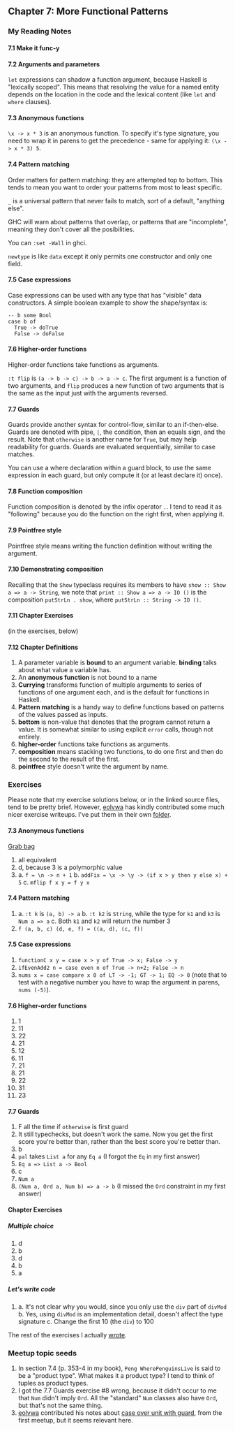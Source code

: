 ## Chapter 7: More Functional Patterns

### My Reading Notes

#### 7.1 Make it func-y

#### 7.2 Arguments and parameters

`let` expressions can shadow a function argument, because Haskell is "lexically scoped".
This means that resolving the value for a named entity depends on the location in the code
and the lexical content (like `let` and `where` clauses).

#### 7.3 Anonymous functions

`\x -> x * 3` is an anonymous function. To specify it's type signature, you need to wrap
it in parens to get the precedence - same for applying it: `(\x -> x * 3) 5`.

#### 7.4 Pattern matching

Order matters for pattern matching: they are attempted top to bottom. This tends to mean
you want to order your patterns from most to least specific.

`_` is a universal pattern that never fails to match, sort of a default, "anything else".

GHC will warn about patterns that overlap, or patterns that are "incomplete", meaning
they don't cover all the posibilities.

You can `:set -Wall` in ghci.

`newtype` is like `data` except it only permits one constructor and only one field.

#### 7.5 Case expressions

Case expressions can be used with any type that has "visible" data constructors.
A simple boolean example to show the shape/syntax is:

```
-- b some Bool
case b of
  True -> doTrue
  False -> doFalse
```

#### 7.6 Higher-order functions

Higher-order functions take functions as arguments.

`:t flip` is `(a -> b -> c) -> b -> a -> c`. The first argument is a function of two
arguments, and `flip` produces a new function of two arguments that is the same as
the input just with the arguments reversed.

#### 7.7 Guards

Guards provide another syntax for control-flow, similar to an if-then-else.
Guards are denoted with pipe, `|`, the condition, then an equals sign, and the result.
Note that `otherwise` is another name for `True`, but may help readability for guards.
Guards are evaluated sequentially, similar to case matches.

You can use a where declaration within a guard block, to use the same expression in
each guard, but only compute it (or at least declare it) once).

#### 7.8 Function composition

Function composition is denoted by the infix operator `.`. I tend to read it as
"following" because you do the function on the right first, when applying it.

#### 7.9 Pointfree style

Pointfree style means writing the function definition without writing the argument.

#### 7.10 Demonstrating composition

Recalling that the `Show` typeclass requires its members to have
`show :: Show a => a -> String`, we note that `print :: Show a => a -> IO ()` is
the composition `putStrLn . show`, where `putStrLn :: String -> IO ()`.

#### 7.11 Chapter Exercises

(in the exercises, below)

#### 7.12 Chapter Definitions

1. A parameter variable is **bound** to an argument variable. **binding** talks about
    what value a variable has.
2. An **anonymous function** is not bound to a name
3. **Currying** transforms function of multiple arguments to series of functions of
    one argument each, and is the default for functions in Haskell.
4. **Pattern matching** is a handy way to define functions based on patterns of the
    values passed as inputs.
5. **bottom** is non-value that denotes that the program cannot return a value. It is
    somewhat similar to using explicit `error` calls, though not entirely.
6. **higher-order** functions take functions as arguments.
7. **composition** means stacking two functions, to do one first and then do the second
    to the result of the first.
8. **pointfree** style doesn't write the argument by name.

### Exercises

Please note that my exercise solutions below, or in the linked source files, tend to
be pretty brief. However, [eolvwa](https://github.com/eolvwa) has kindly contributed
some much nicer exercise writeups. I've put them in their own [folder](niceSolutions).

#### 7.3 Anonymous functions

[Grab bag](s7_3GrabBag.hs)
1. all equivalent
2. d, because 3 is a polymorphic value
3.
    a. `f = \n -> n + 1`
    b. `addFix = \x -> \y -> (if x > y then y else x) + 5`
    c. `mflip f x y = f y x`

#### 7.4 Pattern matching

1.
    a. `:t k` is `(a, b) -> a`
    b. `:t k2` is `String`, while the type for `k1` and `k3` is `Num a => a`
    c. Both `k1` and `k2` will return the number 3
2. `f (a, b, c) (d, e, f) = ((a, d), (c, f))`

#### 7.5 Case expressions

1. `functionC x y = case x > y of True -> x; False -> y`
2. `ifEvenAdd2 n = case even n of True -> n+2; False -> n`
3. `nums x = case compare x 0 of LT -> -1; GT -> 1; EQ -> 0` (note that to test with a negative
    number you have to wrap the argument in parens, `nums (-5)`).

#### 7.6 Higher-order functions

1. 1
2. 11
3. 22
4. 21
5. 12
6. 11
7. 21
8. 21
9. 22
10. 31
11. 23

#### 7.7 Guards

1. F all the time if `otherwise` is first guard
2. It still typechecks, but doesn't work the same. Now you get the first score you're better than,
    rather than the best score you're better than.
3. b
4. `pal` takes `List a` for any `Eq a` (I forgot the `Eq` in my first answer)
5. `Eq a => List a -> Bool`
6. c
7. `Num a`
8. `(Num a, Ord a, Num b) => a -> b` (I missed the `Ord` constraint in my first answer)

#### Chapter Exercises

##### Multiple choice

1. d
2. b
3. d
4. b
5. a

##### Let's write code

1.
    a. It's not clear why you would, since you only use the `div` part of `divMod`
    b. Yes, using `divMod` is an implementation detail, doesn't affect the type signature
    c. Change the first 10 (the `div`) to 100

The rest of the exercises I actually [wrote](ChapterExercises.hs).

### Meetup topic seeds

1. In section 7.4 (p. 353-4 in my book), `Peng WherePenguinsLive` is said to be a "product type".
    What makes it a product type? I tend to think of tuples as product types.
2. I got the 7.7 Guards exercise #8 wrong, because it didn't occur to me that `Num` didn't imply `Ord`.
    All the "standard" `Num` classes also have `Ord`, but that's not the same thing.
3. [eolvwa](https://github.com/eolvwa) contributed his notes about
    [case over unit with guard](../topics/caseOverUnitWithGuardSytax.hs), from the first meetup,
    but it seems relevant here.
